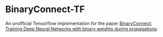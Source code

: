 # BinaryConnect-TF
An unofficial Tensorflow implementation for the paper <a href="http://arxiv.org/abs/1511.00363">BinaryConnect: Training Deep Neural Networks with binary weights during propagations</a>.
